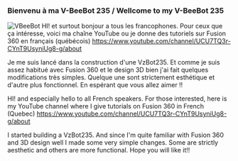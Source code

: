 ### Bienvenu à ma V-BeeBot 235 / Wellcome to my V-BeeBot 235
![VBeeBot](https://github.com/Rodamyot/VzBoT-UserMods/blob/master/RODAM3D/2022-05-18_17h33_06.png)
HI! et surtout bonjour a tous les francophones. 
Pour ceux que ça intéresse, voici ma chaîne YouTube ou je donne des tutoriels sur Fusion 360 en français (québécois)
https://www.youtube.com/channel/UCU7TQ3r-CYnT9UsyniUg8-g/about

Je me suis lancé dans la construction d'une VzBot235. Et comme je suis assez habitué avec Fusion 360 et le design 3D bien j'ai fait quelques modifications très simples. Quelque une sont strictement esthétique et d'autre plus fonctionnel.
En espérant que vous allez aimer !!

HI! and especially hello to all French speakers.
For those interested, here is my YouTube channel where I give tutorials on Fusion 360 in French (Quebec)
https://www.youtube.com/channel/UCU7TQ3r-CYnT9UsyniUg8-g/about

I started building a VzBot235. And since I'm quite familiar with Fusion 360 and 3D design well I made some very simple changes. Some are strictly aesthetic and others are more functional.
Hope you will like it!!
